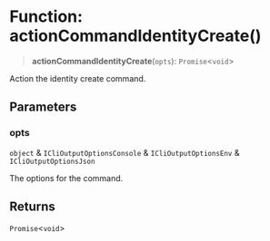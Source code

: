# Function: actionCommandIdentityCreate()

> **actionCommandIdentityCreate**(`opts`): `Promise`\<`void`\>

Action the identity create command.

## Parameters

### opts

`object` & `ICliOutputOptionsConsole` & `ICliOutputOptionsEnv` & `ICliOutputOptionsJson`

The options for the command.

## Returns

`Promise`\<`void`\>

